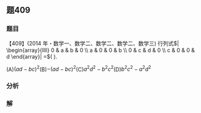 ## 题409
### 题目
【409】(2014 年・数学一、数学二、数学二、数学二、数学三) 行列式$| \begin{array}{llll} 0 & a & b & 0 \\  a & 0 & 0 & b \\  0 & c & d & 0 \\  c & 0 & 0 & d \end{array}|  =$( ).

(A)${( ad - bc) }^{2}$(B)$- {( ad - bc) }^{2}$(C)${a}^{2}{d}^{2} - {b}^{2}{c}^{2}$(D)${b}^{2}{c}^{2} - {a}^{2}{d}^{2}$
### 分析

### 解